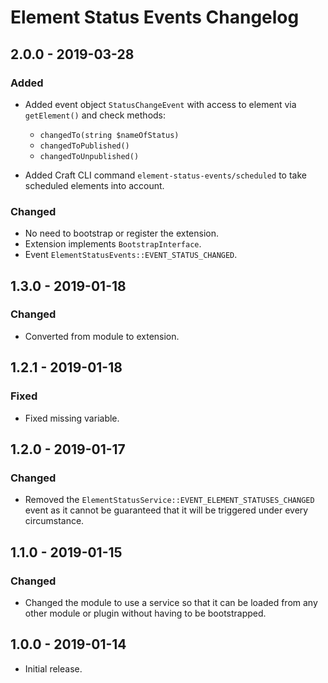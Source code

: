 # Element Status Events Changelog

## 2.0.0 - 2019-03-28
### Added
- Added event object `StatusChangeEvent` with access to element via `getElement()` and check methods:
    - `changedTo(string $nameOfStatus)`
    - `changedToPublished()`
    - `changedToUnpublished()`

- Added Craft CLI command `element-status-events/scheduled` to take scheduled elements into account.

### Changed
- No need to bootstrap or register the extension.
- Extension implements `BootstrapInterface`.
- Event `ElementStatusEvents::EVENT_STATUS_CHANGED`.

## 1.3.0 - 2019-01-18
### Changed
- Converted from module to extension.

## 1.2.1 - 2019-01-18
### Fixed
- Fixed missing variable.

## 1.2.0 - 2019-01-17
### Changed
- Removed the `ElementStatusService::EVENT_ELEMENT_STATUSES_CHANGED` event as it cannot be guaranteed that it will be triggered under every circumstance. 

## 1.1.0 - 2019-01-15
### Changed
- Changed the module to use a service so that it can be loaded from any other module or plugin without having to be bootstrapped.

## 1.0.0 - 2019-01-14
- Initial release.
